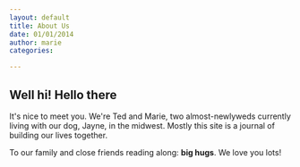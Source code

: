 ```yaml
---
layout: default
title: About Us
date: 01/01/2014
author: marie
categories:

---
```


<h2>Well hi! Hello there</h2>

<div id = "blockcontent">
It's nice to meet you. We're Ted and Marie, two almost-newlyweds currently living
with our dog, Jayne, in the midwest. Mostly this site is a journal of building our lives together. 

To our family and close friends reading along: <b>big hugs</b>. We love you 
lots!

</div>

